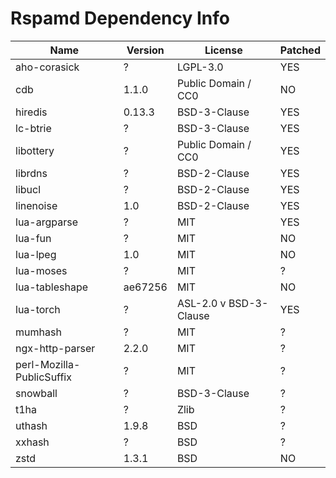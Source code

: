 # Rspamd Dependency Info
| Name          | Version | License             | Patched |
| ---           | ---     | ---                 | ---     |
| aho-corasick  | ?       | LGPL-3.0            | YES     |
| cdb           | 1.1.0   | Public Domain / CC0 | NO      |
| hiredis       | 0.13.3  | BSD-3-Clause        | YES     |
| lc-btrie      | ?       | BSD-3-Clause        | YES     |
| libottery     | ?       | Public Domain / CC0 | YES     |
| librdns       | ?       | BSD-2-Clause        | YES     |
| libucl        | ?       | BSD-2-Clause        | YES     |
| linenoise     | 1.0     | BSD-2-Clause        | YES     |
| lua-argparse  | ?       | MIT                 | YES     |
| lua-fun       | ?       | MIT                 | NO      |
| lua-lpeg      | 1.0     | MIT                 | NO      |
| lua-moses     | ?       | MIT                 | ?       |
| lua-tableshape | ae67256 | MIT                | NO      |
| lua-torch     | ?       | ASL-2.0 v BSD-3-Clause | YES  |
| mumhash       | ?       | MIT                 | ?       |
| ngx-http-parser | 2.2.0 | MIT                 | ?       |
| perl-Mozilla-PublicSuffix | ? | MIT           | ?       |
| snowball      | ?       | BSD-3-Clause        | ?       |
| t1ha          | ?       | Zlib                | ?       |
| uthash        | 1.9.8   | BSD                 | ?       |
| xxhash        | ?       | BSD                 | ?       |
| zstd          | 1.3.1   | BSD                 | NO      |
